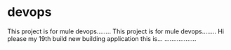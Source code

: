 # devops
This project is for mule devops........
This project is for mule devops........
Hi please my 19th build
new building application this is...
..................
